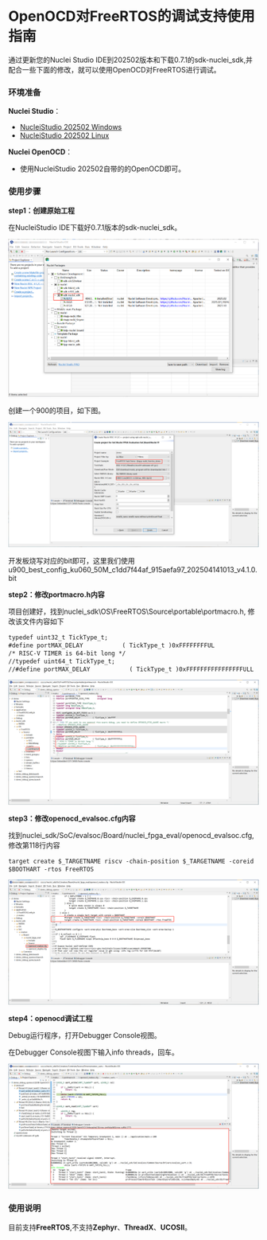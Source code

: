 # OpenOCD对FreeRTOS的调试支持使用指南

通过更新您的Nuclei Studio IDE到202502版本和下载0.7.1的sdk-nuclei_sdk,并配合一些下面的修改，就可以使用OpenOCD对FreeRTOS进行调试。

### 环境准备

**Nuclei Studio**：

- [NucleiStudio 202502 Windows](https://download.nucleisys.com/upload/files/nucleistudio/NucleiStudio_IDE_202502-win64.zip)
- [NucleiStudio 202502 Linux](https://download.nucleisys.com/upload/files/nucleistudio/NucleiStudio_IDE_202502-lin64.tgz)

**Nuclei OpenOCD**：

- 使用NucleiStudio 202502自带的的OpenOCD即可。

### 使用步骤

**step1：创建原始工程**

在NucleiStudio IDE下载好0.7.1版本的sdk-nuclei_sdk。

![image-20250513103947602](asserts\images\26\26-1.png)

创建一个900的项目，如下图。

![image-20250513170041690](asserts\images\26\26-2.png)

开发板烧写对应的bit即可，这里我们使用u900_best_config_ku060_50M_c1dd7f44af_915aefa97_202504141013_v4.1.0.bit

**step2：修改portmacro.h内容**

项目创建好，找到nuclei_sdk\OS\FreeRTOS\Source\portable\portmacro.h, 修改该文件内容如下

~~~
typedef uint32_t TickType_t;
#define portMAX_DELAY           ( TickType_t )0xFFFFFFFFUL
/* RISC-V TIMER is 64-bit long */
//typedef uint64_t TickType_t;
//#define portMAX_DELAY           ( TickType_t )0xFFFFFFFFFFFFFFFFULL
~~~

![image-20250513165844658](asserts\images\26\26-3.png)

**step3：修改openocd_evalsoc.cfg内容**

找到nuclei_sdk/SoC/evalsoc/Board/nuclei_fpga_eval/openocd_evalsoc.cfg,修改第118行内容

~~~
target create $_TARGETNAME riscv -chain-position $_TARGETNAME -coreid $BOOTHART -rtos FreeRTOS

~~~

![image-20250513165933970](asserts\images\26\26-4.png)

**step4：openocd调试工程**

Debug运行程序，打开Debugger Console视图。

在Debugger Console视图下输入info threads，回车。

![image-20250513165625083](asserts\images\26\26-5.png)

### 使用说明

目前支持**FreeRTOS**,不支持**Zephyr**、**ThreadX**、**UCOSII**。

